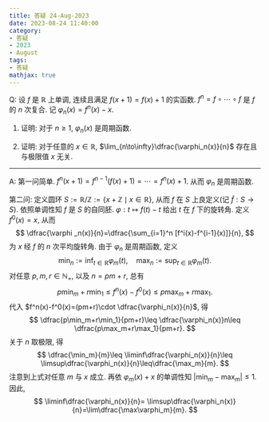 ```yaml
---
title: 答疑 24-Aug-2023
date: 2023-08-24 11:40:00
category: 
- 答疑
- 2023
- August
tags: 
- 答疑
mathjax: true
---
```


Q: 设 $f$ 是 $\mathbb R$ 上单调, 连续且满足 $f(x+1)=f(x)+1$ 的实函数. $f^n=f\circ \cdots \circ f$ 是 $f$ 的 $n$ 次复合. 记 $\varphi_n(x)=f^n(x)-x$.

1. 证明: 对于 $n\geq 1$, $\varphi_n(x)$ 是周期函数.

2. 证明: 对于任意的 $x\in \mathbb R$, $\lim_{n\to\infty}\dfrac{\varphi_n(x)}{n}$ 存在且与极限值 $x$ 无关.

***

A: 第一问简单. $f^{n}(x+1)=f^{n-1}(f(x)+1)=\cdots =f^n(x)+1$. 从而 $\varphi _n$ 是周期函数. 

第二问: 定义圆环 $S:=\mathbb R/\mathbb Z:=\{x+\mathbb Z\mid x\in \mathbb R\}$, 从而 $f$ 在 $S$ 上良定义(记 $\tilde f:S\to S$). 依照单调性知 $f$ 是 $S$ 的自同胚. $\varphi:t\mapsto f(t)-t$ 给出 $t$ 在 $f$ 下的旋转角. 定义 $f^0(x)=x$, 从而
$$
\dfrac{\varphi _n(x)}{n}=\dfrac{\sum_{i=1}^n [f^i(x)-f^{i-1}(x)]}{n},
$$
为 $x$ 经 $f$ 的 $n$ 次平均旋转角. 由于 $\varphi_n$ 是周期函数, 定义
$$
\min_n:=\inf_{t\in \mathbb R} \varphi _m(t),\quad \max_n:=\sup_{t\in \mathbb R} \varphi _m(t).
$$
对任意 $p,m,r\in \mathbb N_+$, 以及 $n=pm+r$, 总有
$$
p\min_m+r\min_1\leq f^{n}(x)-f^0(x)\leq p\max_m+r\max_1.
$$
代入 $f^n(x)-f^0(x)=(pm+r)\cdot \dfrac{\varphi_n(x)}{n}$, 得
$$
\dfrac{p\min_m+r\min_1}{pm+r}\leq \dfrac{\varphi_n(x)}n\leq \dfrac{p\max_m+r\max_1}{pm+r}.
$$
关于 $n$​ 取极限, 得
$$
\dfrac{\min_m}{m}\leq \liminf\dfrac{\varphi_n(x)}{n}\leq \limsup\dfrac{\varphi_n(x)}{n}\leq\dfrac{\max_m}{m}.
$$
注意到上式对任意 $m$ 与 $x$ 成立. 再依 $\varphi_m(x)+x$ 的单调性知 $|\min_m-\max_m|\leq 1$. 因此,
$$
\liminf\dfrac{\varphi_n(x)}{n}= \limsup\dfrac{\varphi_n(x)}{n}=\lim\dfrac{\max\varphi_m}{m}.
$$

